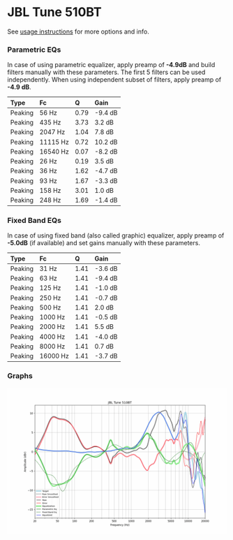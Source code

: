 # JBL Tune 510BT
See [usage instructions](https://github.com/jaakkopasanen/AutoEq#usage) for more options and info.

### Parametric EQs
In case of using parametric equalizer, apply preamp of **-4.9dB** and build filters manually
with these parameters. The first 5 filters can be used independently.
When using independent subset of filters, apply preamp of **-4.9 dB**.

| Type    | Fc       |    Q | Gain    |
|:--------|:---------|:-----|:--------|
| Peaking | 56 Hz    | 0.79 | -9.4 dB |
| Peaking | 435 Hz   | 3.73 | 3.2 dB  |
| Peaking | 2047 Hz  | 1.04 | 7.8 dB  |
| Peaking | 11115 Hz | 0.72 | 10.2 dB |
| Peaking | 16540 Hz | 0.07 | -8.2 dB |
| Peaking | 26 Hz    | 0.19 | 3.5 dB  |
| Peaking | 36 Hz    | 1.62 | -4.7 dB |
| Peaking | 93 Hz    | 1.67 | -3.3 dB |
| Peaking | 158 Hz   | 3.01 | 1.0 dB  |
| Peaking | 248 Hz   | 1.69 | -1.4 dB |

### Fixed Band EQs
In case of using fixed band (also called graphic) equalizer, apply preamp of **-5.0dB**
(if available) and set gains manually with these parameters.

| Type    | Fc       |    Q | Gain    |
|:--------|:---------|:-----|:--------|
| Peaking | 31 Hz    | 1.41 | -3.6 dB |
| Peaking | 63 Hz    | 1.41 | -9.4 dB |
| Peaking | 125 Hz   | 1.41 | -1.0 dB |
| Peaking | 250 Hz   | 1.41 | -0.7 dB |
| Peaking | 500 Hz   | 1.41 | 2.0 dB  |
| Peaking | 1000 Hz  | 1.41 | -0.5 dB |
| Peaking | 2000 Hz  | 1.41 | 5.5 dB  |
| Peaking | 4000 Hz  | 1.41 | -4.0 dB |
| Peaking | 8000 Hz  | 1.41 | 0.7 dB  |
| Peaking | 16000 Hz | 1.41 | -3.7 dB |

### Graphs
![](./JBL%20Tune%20510BT.png)